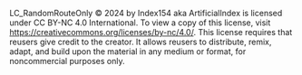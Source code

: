 LC_RandomRouteOnly © 2024 by Index154 aka ArtificialIndex is licensed under CC BY-NC 4.0 International. To view a copy of this license, visit https://creativecommons.org/licenses/by-nc/4.0/. This license requires that reusers give credit to the creator. It allows reusers to distribute, remix, adapt, and build upon the material in any medium or format, for noncommercial purposes only.
